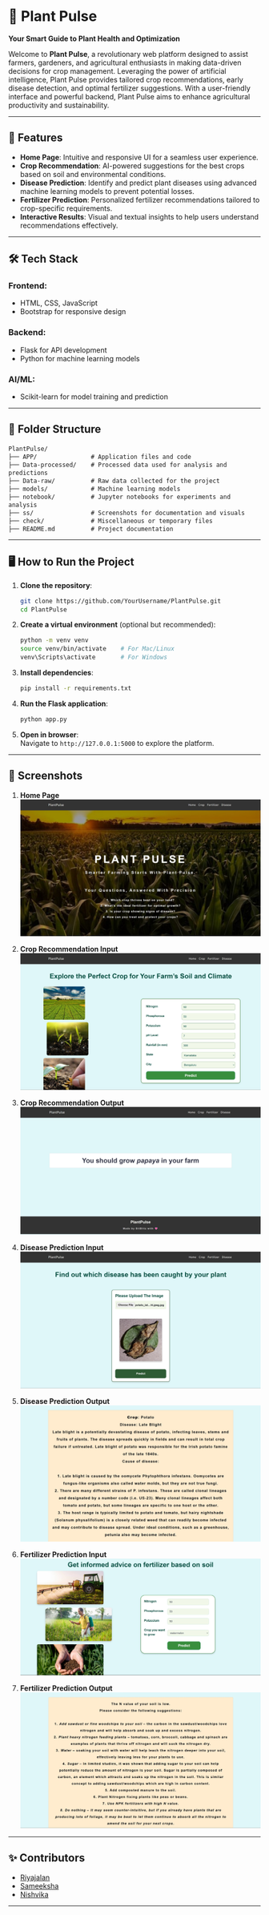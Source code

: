 # 🌱 Plant Pulse  
**Your Smart Guide to Plant Health and Optimization**

Welcome to **Plant Pulse**, a revolutionary web platform designed to assist farmers, gardeners, and agricultural enthusiasts in making data-driven decisions for crop management. Leveraging the power of artificial intelligence, Plant Pulse provides tailored crop recommendations, early disease detection, and optimal fertilizer suggestions. With a user-friendly interface and powerful backend, Plant Pulse aims to enhance agricultural productivity and sustainability.

---

## 🚀 Features  
- **Home Page**: Intuitive and responsive UI for a seamless user experience.  
- **Crop Recommendation**: AI-powered suggestions for the best crops based on soil and environmental conditions.  
- **Disease Prediction**: Identify and predict plant diseases using advanced machine learning models to prevent potential losses.  
- **Fertilizer Prediction**: Personalized fertilizer recommendations tailored to crop-specific requirements.  
- **Interactive Results**: Visual and textual insights to help users understand recommendations effectively.  

---

## 🛠️ Tech Stack  
### **Frontend**:  
- HTML, CSS, JavaScript  
- Bootstrap for responsive design  

### **Backend**:  
- Flask for API development  
- Python for machine learning models  

### **AI/ML**:  
- Scikit-learn for model training and prediction  

---

## 📂 Folder Structure  
```plaintext
PlantPulse/
├── APP/               # Application files and code
├── Data-processed/    # Processed data used for analysis and predictions
├── Data-raw/          # Raw data collected for the project
├── models/            # Machine learning models
├── notebook/          # Jupyter notebooks for experiments and analysis
├── ss/                # Screenshots for documentation and visuals
├── check/             # Miscellaneous or temporary files
├── README.md          # Project documentation
```

---

## 🖥️ How to Run the Project  
1. **Clone the repository**:  
   ```bash
   git clone https://github.com/YourUsername/PlantPulse.git
   cd PlantPulse
   ```
2. **Create a virtual environment** (optional but recommended):  
   ```bash
   python -m venv venv
   source venv/bin/activate    # For Mac/Linux
   venv\Scripts\activate       # For Windows
   ```
3. **Install dependencies**:  
   ```bash
   pip install -r requirements.txt
   ```
4. **Run the Flask application**:  
   ```bash
   python app.py
   ```
5. **Open in browser**:  
   Navigate to `http://127.0.0.1:5000` to explore the platform.

---

## 📸 Screenshots  

1. **Home Page**  
![Home Page](./ss/home.jpg)  

2. **Crop Recommendation Input**  
![Crop Recommendation Input](./ss/crop_reccom.jpg)  

3. **Crop Recommendation Output**  
![Crop Recommendation Output](./ss/crop_reccom_out.jpg)  

4. **Disease Prediction Input**  
![Disease Prediction Input](./ss/desease_pred.jpg)  

5. **Disease Prediction Output**  
![Disease Prediction Output](./ss/desease_pred_out.jpg)  

6. **Fertilizer Prediction Input**  
![Fertilizer Prediction Input](./ss/fert_predict.jpg)  

7. **Fertilizer Prediction Output**  
![Fertilizer Prediction Output](./ss/fert_predict_out.jpg)  

---

## ✨ Contributors  
- [Riyajalan](https://github.com/Riya-jalan)  
- [Sameeksha](https://github.com/Sameeksha0329)  
- [Nishvika](https://github.com/Nish-037)  

---
